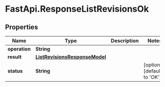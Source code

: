 # FastApi.ResponseListRevisionsOk

## Properties

Name | Type | Description | Notes
------------ | ------------- | ------------- | -------------
**operation** | **String** |  | 
**result** | [**ListRevisionsResponseModel**](ListRevisionsResponseModel.md) |  | 
**status** | **String** |  | [optional] [default to &#39;OK&#39;]


